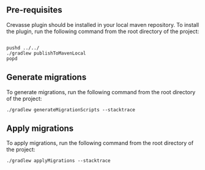 ## Pre-requisites

Crevasse plugin should be installed in your local maven repository. To install the plugin, run the following command from the root directory of the project:

```shell

pushd ../../
./gradlew publishToMavenLocal
popd
```


## Generate migrations


To generate migrations, run the following command from the root directory of the project:

```shell
./gradlew generateMigrationScripts --stacktrace
```


## Apply migrations

To apply migrations, run the following command from the root directory of the project:

```shell
./gradlew applyMigrations --stacktrace
```
